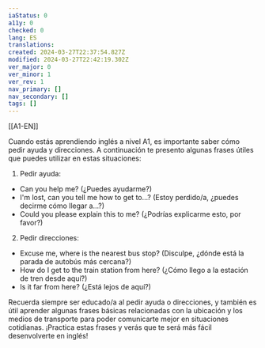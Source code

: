```yaml
---
iaStatus: 0
a11y: 0
checked: 0
lang: ES
translations: 
created: 2024-03-27T22:37:54.827Z
modified: 2024-03-27T22:42:19.302Z
ver_major: 0
ver_minor: 1
ver_rev: 1
nav_primary: []
nav_secondary: []
tags: []
---
```


[[A1-EN]]

Cuando estás aprendiendo inglés a nivel A1, es importante saber cómo pedir ayuda y direcciones. A continuación te presento algunas frases útiles que puedes utilizar en estas situaciones:

1. Pedir ayuda:
- Can you help me? (¿Puedes ayudarme?)
- I'm lost, can you tell me how to get to...? (Estoy perdido/a, ¿puedes decirme cómo llegar a...?)
- Could you please explain this to me? (¿Podrías explicarme esto, por favor?)

2. Pedir direcciones:
- Excuse me, where is the nearest bus stop? (Disculpe, ¿dónde está la parada de autobús más cercana?)
- How do I get to the train station from here? (¿Cómo llego a la estación de tren desde aquí?)
- Is it far from here? (¿Está lejos de aquí?)

Recuerda siempre ser educado/a al pedir ayuda o direcciones, y también es útil aprender algunas frases básicas relacionadas con la ubicación y los medios de transporte para poder comunicarte mejor en situaciones cotidianas. ¡Practica estas frases y verás que te será más fácil desenvolverte en inglés!
